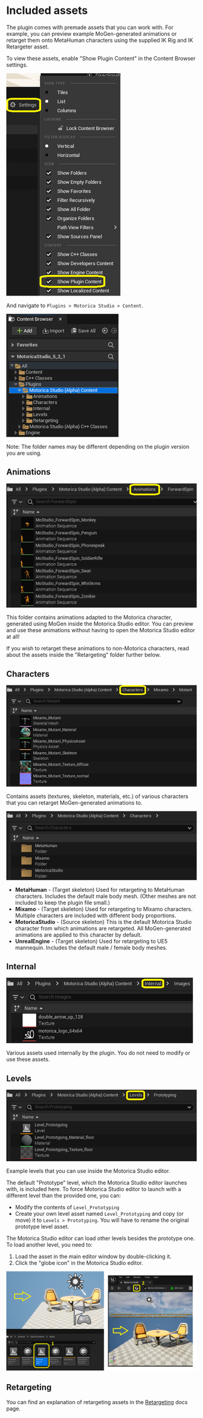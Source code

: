 # Included assets
The plugin comes with premade assets that you can work with. For example, you can preview example MoGen-generated animations or retarget them onto MetaHuman characters using the supplied IK Rig and IK Retargeter asset.

To view these assets, enable "Show Plugin Content" in the Content Browser settings.

![](../images/content-browser-settings-show-plugin-content.png)

And navigate to `Plugins > Motorica Studio > Content`.

![](../images/content-browser-folder-plugin.png)

Note: The folder names may be different depending on the plugin version you are using.

## Animations
![](../images/content-browser-folder-plugin-animations.png)

This folder contains animations adapted to the Motorica character, generated using MoGen inside the Motorica Studio editor. You can preview and use these animations without having to open the Motorica Studio editor at all!

If you wish to retarget these animations to non-Motorica characters, read about the assets inside the "Retargeting" folder further below.

## Characters
![](../images/content-browser-folder-plugin-characters-2.png)

Contains assets (textures, skeleton, materials, etc.) of various characters that you can retarget MoGen-generated animations to.

![](../images/content-browser-folder-plugin-characters.png)

- **MetaHuman** - (Target skeleton) Used for retargeting to MetaHuman characters. Includes the default male body mesh. (Other meshes are not included to keep the plugin file small.)
- **Mixamo** - (Target skeleton) Used for retargeting to Mixamo characters. Multiple characters are included with different body proportions.
- **MotoricaStudio** - (Source skeleton) This is the default Motorica Studio character from which animations are retargeted. All MoGen-generated animations are applied to this character by default.
- **UnrealEngine** - (Target skeleton) Used for retargeting to UE5 mannequin. Includes the default male / female body meshes.

## Internal
![](../images/content-browser-folder-plugin-internal.png)

Various assets used internally by the plugin. You do not need to modify or use these assets.

## Levels
![](../images/content-browser-folder-plugin-levels.png)

Example levels that you can use inside the Motorica Studio editor.

The default "Prototype" level, which the Motorica Studio editor launches with, is included here. To force Motorica Studio editor to launch with a different level than the provided one, you can:
- Modify the contents of `Level_Prototyping`
- Create your own level asset named `Level_Prototyping` and copy (or move) it to `Levels > Prototyping`. You will have to rename the original prototype level asset.

The Motorica Studio editor can load other levels besides the prototype one. To load another level, you need to:
1. Load the asset in the main editor window by double-clicking it.
2. Click the "globe icon" in the Motorica Studio editor.

![](../images/load-custom-level.png)

## Retargeting
You can find an explanation of retargeting assets in the [Retargeting](../retargeting/) docs page.
